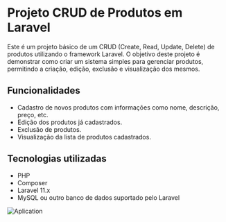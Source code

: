 
# Projeto CRUD de Produtos em Laravel

Este é um projeto básico de um CRUD (Create, Read, Update, Delete) de produtos utilizando o framework Laravel. O objetivo deste projeto é demonstrar como criar um sistema simples para gerenciar produtos, permitindo a criação, edição, exclusão e visualização dos mesmos.

## Funcionalidades

- Cadastro de novos produtos com informações como nome, descrição, preço, etc.
- Edição dos produtos já cadastrados.
- Exclusão de produtos.
- Visualização da lista de produtos cadastrados.

## Tecnologias utilizadas

- PHP
- Composer
- Laravel 11.x
- MySQL ou outro banco de dados suportado pelo Laravel

![Aplication](project.png)

